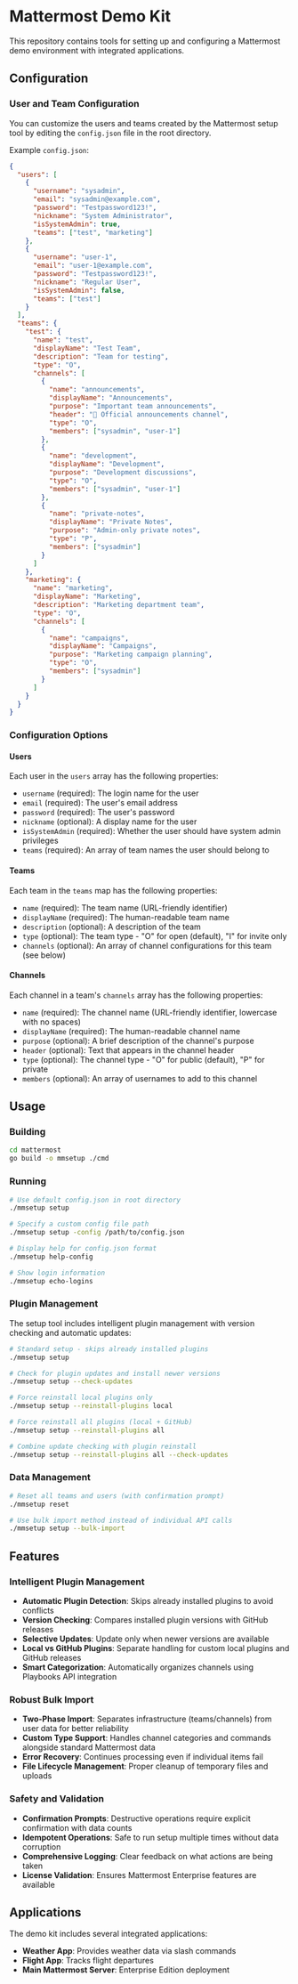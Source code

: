 # Mattermost Demo Kit

This repository contains tools for setting up and configuring a Mattermost demo environment with integrated applications.

## Configuration

### User and Team Configuration

You can customize the users and teams created by the Mattermost setup tool by editing the `config.json` file in the root directory.

Example `config.json`:

```json
{
  "users": [
    {
      "username": "sysadmin",
      "email": "sysadmin@example.com",
      "password": "Testpassword123!",
      "nickname": "System Administrator",
      "isSystemAdmin": true,
      "teams": ["test", "marketing"]
    },
    {
      "username": "user-1",
      "email": "user-1@example.com",
      "password": "Testpassword123!",
      "nickname": "Regular User",
      "isSystemAdmin": false,
      "teams": ["test"]
    }
  ],
  "teams": {
    "test": {
      "name": "test",
      "displayName": "Test Team",
      "description": "Team for testing",
      "type": "O",
      "channels": [
        {
          "name": "announcements",
          "displayName": "Announcements",
          "purpose": "Important team announcements",
          "header": "📢 Official announcements channel",
          "type": "O",
          "members": ["sysadmin", "user-1"]
        },
        {
          "name": "development",
          "displayName": "Development",
          "purpose": "Development discussions",
          "type": "O",
          "members": ["sysadmin", "user-1"]
        },
        {
          "name": "private-notes",
          "displayName": "Private Notes",
          "purpose": "Admin-only private notes",
          "type": "P",
          "members": ["sysadmin"]
        }
      ]
    },
    "marketing": {
      "name": "marketing",
      "displayName": "Marketing",
      "description": "Marketing department team",
      "type": "O",
      "channels": [
        {
          "name": "campaigns",
          "displayName": "Campaigns",
          "purpose": "Marketing campaign planning",
          "type": "O",
          "members": ["sysadmin"]
        }
      ]
    }
  }
}
```

### Configuration Options

#### Users

Each user in the `users` array has the following properties:

- `username` (required): The login name for the user
- `email` (required): The user's email address
- `password` (required): The user's password
- `nickname` (optional): A display name for the user
- `isSystemAdmin` (required): Whether the user should have system admin privileges
- `teams` (required): An array of team names the user should belong to

#### Teams

Each team in the `teams` map has the following properties:

- `name` (required): The team name (URL-friendly identifier)
- `displayName` (required): The human-readable team name
- `description` (optional): A description of the team
- `type` (optional): The team type - "O" for open (default), "I" for invite only
- `channels` (optional): An array of channel configurations for this team (see below)

#### Channels

Each channel in a team's `channels` array has the following properties:

- `name` (required): The channel name (URL-friendly identifier, lowercase with no spaces)
- `displayName` (required): The human-readable channel name
- `purpose` (optional): A brief description of the channel's purpose
- `header` (optional): Text that appears in the channel header
- `type` (optional): The channel type - "O" for public (default), "P" for private
- `members` (optional): An array of usernames to add to this channel

## Usage

### Building

```bash
cd mattermost
go build -o mmsetup ./cmd
```

### Running

```bash
# Use default config.json in root directory
./mmsetup setup

# Specify a custom config file path
./mmsetup setup -config /path/to/config.json

# Display help for config.json format
./mmsetup help-config

# Show login information
./mmsetup echo-logins
```

### Plugin Management

The setup tool includes intelligent plugin management with version checking and automatic updates:

```bash
# Standard setup - skips already installed plugins
./mmsetup setup

# Check for plugin updates and install newer versions
./mmsetup setup --check-updates

# Force reinstall local plugins only
./mmsetup setup --reinstall-plugins local

# Force reinstall all plugins (local + GitHub)
./mmsetup setup --reinstall-plugins all

# Combine update checking with plugin reinstall
./mmsetup setup --reinstall-plugins all --check-updates
```

### Data Management

```bash
# Reset all teams and users (with confirmation prompt)
./mmsetup reset

# Use bulk import method instead of individual API calls
./mmsetup setup --bulk-import
```

## Features

### Intelligent Plugin Management
- **Automatic Plugin Detection**: Skips already installed plugins to avoid conflicts
- **Version Checking**: Compares installed plugin versions with GitHub releases
- **Selective Updates**: Update only when newer versions are available
- **Local vs GitHub Plugins**: Separate handling for custom local plugins and GitHub releases
- **Smart Categorization**: Automatically organizes channels using Playbooks API integration

### Robust Bulk Import
- **Two-Phase Import**: Separates infrastructure (teams/channels) from user data for better reliability
- **Custom Type Support**: Handles channel categories and commands alongside standard Mattermost data
- **Error Recovery**: Continues processing even if individual items fail
- **File Lifecycle Management**: Proper cleanup of temporary files and uploads

### Safety and Validation
- **Confirmation Prompts**: Destructive operations require explicit confirmation with data counts
- **Idempotent Operations**: Safe to run setup multiple times without data corruption
- **Comprehensive Logging**: Clear feedback on what actions are being taken
- **License Validation**: Ensures Mattermost Enterprise features are available

## Applications

The demo kit includes several integrated applications:

- **Weather App**: Provides weather data via slash commands
- **Flight App**: Tracks flight departures
- **Main Mattermost Server**: Enterprise Edition deployment